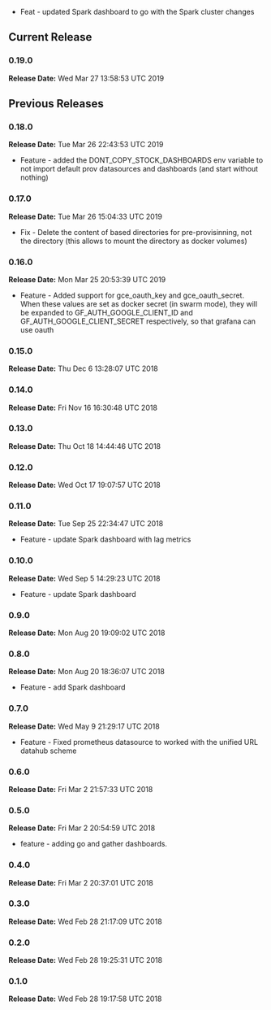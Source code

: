* Feat - updated Spark dashboard to go with the Spark cluster changes
## Current Release 
### 0.19.0 
**Release Date:** Wed Mar 27 13:58:53 UTC 2019     
## Previous Releases 
### 0.18.0 
**Release Date:** Tue Mar 26 22:43:53 UTC 2019     
* Feature - added the DONT_COPY_STOCK_DASHBOARDS env variable to not import default prov datasources and dashboards (and start without nothing)
### 0.17.0 
**Release Date:** Tue Mar 26 15:04:33 UTC 2019     
* Fix - Delete the content of based directories for pre-provisinning, not the directory (this allows to mount the directory as docker volumes)
### 0.16.0 
**Release Date:** Mon Mar 25 20:53:39 UTC 2019     
* Feature - Added support for gce_oauth_key and gce_oauth_secret. When these values are set as docker secret (in swarm mode), they will be expanded to GF_AUTH_GOOGLE_CLIENT_ID and GF_AUTH_GOOGLE_CLIENT_SECRET respectively, so that grafana can use oauth

### 0.15.0 
**Release Date:** Thu Dec  6 13:28:07 UTC 2018     
### 0.14.0 
**Release Date:** Fri Nov 16 16:30:48 UTC 2018     
### 0.13.0 
**Release Date:** Thu Oct 18 14:44:46 UTC 2018     
### 0.12.0 
**Release Date:** Wed Oct 17 19:07:57 UTC 2018     
### 0.11.0 
**Release Date:** Tue Sep 25 22:34:47 UTC 2018     
* Feature - update Spark dashboard with lag metrics
### 0.10.0 
**Release Date:** Wed Sep  5 14:29:23 UTC 2018     
* Feature - update Spark dashboard
### 0.9.0 
**Release Date:** Mon Aug 20 19:09:02 UTC 2018     
### 0.8.0 
**Release Date:** Mon Aug 20 18:36:07 UTC 2018     
* Feature - add Spark dashboard
### 0.7.0 
**Release Date:** Wed May  9 21:29:17 UTC 2018     
* Feature - Fixed prometheus datasource to worked with the unified URL datahub scheme
### 0.6.0 
**Release Date:** Fri Mar  2 21:57:33 UTC 2018     
### 0.5.0 
**Release Date:** Fri Mar  2 20:54:59 UTC 2018     
* feature - adding go and gather dashboards.
### 0.4.0 
**Release Date:** Fri Mar  2 20:37:01 UTC 2018     
### 0.3.0 
**Release Date:** Wed Feb 28 21:17:09 UTC 2018     
### 0.2.0 
**Release Date:** Wed Feb 28 19:25:31 UTC 2018     
### 0.1.0
**Release Date:** Wed Feb 28 19:17:58 UTC 2018

